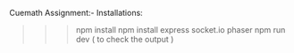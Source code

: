 Cuemath Assignment:-
Installations:
>>> npm install
>>> npm install express socket.io phaser 
>>> npm run dev ( to check the output )
